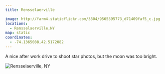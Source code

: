 ```yaml
---
title: Rensselaerville

image: http://farm4.staticflickr.com/3804/9565395773_d71409faf5_c.jpg
locations:
  - Rensselaerville,NY
map: static
coordinates:
  - -74.1365088,42.5172082
---
```


A nice after work drive to shoot star photos, but the moon was too bright.

<div class="photos">

<img src="http://farm4.staticflickr.com/3804/9565395773_d71409faf5_b.jpg" class="pop-out" alt="Rensselaerville, NY">
</div>
